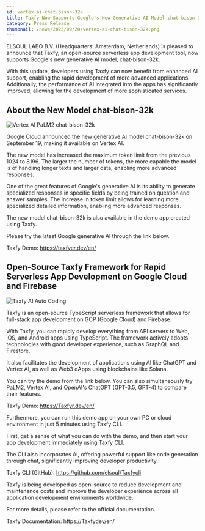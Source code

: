 ```yaml
---
id: vertex-ai-chat-bison-32k
title: Taxfy Now Supports Google's New Generative AI Model chat-bison-32k, Enabling More Token Usage and Significantly Improved Performance
category: Press Release
thumbnail: /news/2023/09/20/vertex-ai-chat-bison-32k.png
---
```


ELSOUL LABO B.V. (Headquarters: Amsterdam, Netherlands) is pleased to announce that Taxfy, an open-source serverless app development tool, now supports Google's new generative AI model, chat-bison-32k.

With this update, developers using Taxfy can now benefit from enhanced AI support, enabling the rapid development of more advanced applications. Additionally, the performance of AI integrated into the apps has significantly improved, allowing for the development of more sophisticated services.

## About the New Model chat-bison-32k

![Vertex AI PaLM2 chat-bison-32k](/news/2023/09/20/VertexAIChat32kEN.png)

Google Cloud announced the new generative AI model chat-bison-32k on September 19, making it available on Vertex AI.

The new model has increased the maximum token limit from the previous 1024 to 8196. The larger the number of tokens, the more capable the model is of handling longer texts and larger data, enabling more advanced responses.

One of the great features of Google's generative AI is its ability to generate specialized responses in specific fields by being trained on question and answer samples. The increase in token limit allows for learning more specialized detailed information, enabling more advanced responses.

The new model chat-bison-32k is also available in the demo app created using Taxfy.

Please try the latest Google generative AI through the link below.

Taxfy Demo: https://taxfyer.dev/en/

## Open-Source Taxfy Framework for Rapid Serverless App Development on Google Cloud and Firebase

![Taxfy AI Auto Coding](/news/2023/09/15/TaxfyEN.png)

Taxfy is an open-source TypeScript serverless framework that allows for full-stack app development on GCP (Google Cloud) and Firebase.

With Taxfy, you can rapidly develop everything from API servers to Web, iOS, and Android apps using TypeScript. The framework actively adopts technologies with good developer experience, such as GraphQL and Firestore.

It also facilitates the development of applications using AI like ChatGPT and Vertex AI, as well as Web3 dApps using blockchains like Solana.

You can try the demo from the link below. You can also simultaneously try PaLM2, Vertex AI, and OpenAI's ChatGPT (GPT-3.5, GPT-4) to compare their features.

Taxfy Demo: https://Taxfyr.dev/en/

Furthermore, you can run this demo app on your own PC or cloud environment in just 5 minutes using Taxfy CLI.

First, get a sense of what you can do with the demo, and then start your app development immediately using Taxfy CLI.

The CLI also incorporates AI, offering powerful support like code generation through chat, significantly improving developer productivity.

Taxfy CLI (GitHub): https://github.com/elsoul/Taxfycli

Taxfy is being developed as open-source to reduce development and maintenance costs and improve the developer experience across all application development environments worldwide.

For more details, please refer to the official documentation.

Taxfy Documentation: https://Taxfydev/en/
